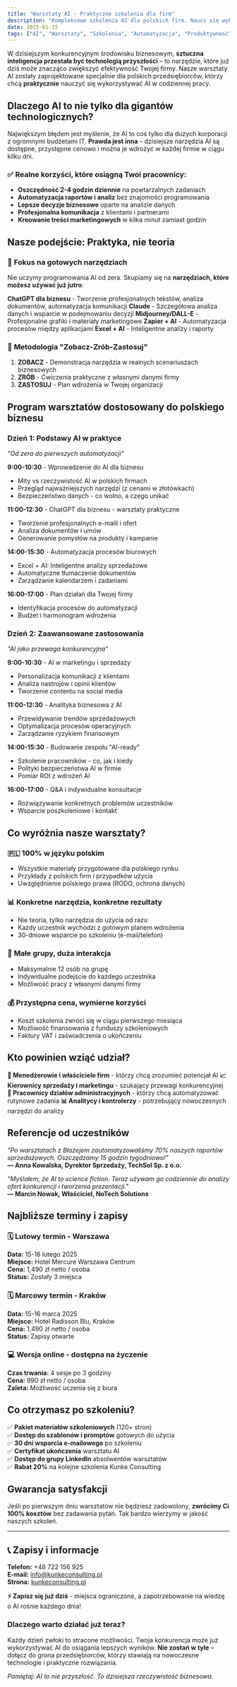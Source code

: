 ```yaml
---
title: "Warsztaty AI - Praktyczne szkolenia dla firm"
description: "Kompleksowe szkolenia AI dla polskich firm. Naucz się wykorzystywać sztuczną inteligencję w codziennej pracy z gotowymi narzędziami."
date: 2025-01-15
tags: ["AI", "Warsztaty", "Szkolenia", "Automatyzacja", "Produktywność"]
---
```


W dzisiejszym konkurencyjnym środowisku biznesowym, **sztuczna inteligencja przestała być technologią przyszłości** – to narzędzie, które już dziś może znacząco zwiększyć efektywność Twojej firmy. Nasze warsztaty AI zostały zaprojektowane specjalnie dla polskich przedsiębiorców, którzy chcą **praktycznie** nauczyć się wykorzystywać AI w codziennej pracy.

## Dlaczego AI to nie tylko dla gigantów technologicznych?

Największym błędem jest myślenie, że AI to coś tylko dla dużych korporacji z ogromnymi budżetami IT. **Prawda jest inna** – dzisiejsze narzędzia AI są dostępne, przystępne cenowo i można je wdrożyć w każdej firmie w ciągu kilku dni.

### ✅ **Realne korzyści, które osiągną Twoi pracownicy:**

- **Oszczędność 2-4 godzin dziennie** na powtarzalnych zadaniach
- **Automatyzacja raportów i analiz** bez znajomości programowania  
- **Lepsze decyzje biznesowe** oparte na analizie danych
- **Profesjonalna komunikacja** z klientami i partnerami
- **Kreowanie treści marketingowych** w kilka minut zamiast godzin

## Nasze podejście: Praktyka, nie teoria

### 🎯 **Fokus na gotowych narzędziach**

Nie uczymy programowania AI od zera. Skupiamy się na **narzędziach, które możesz używać już jutro**:

**ChatGPT dla biznesu** - Tworzenie profesjonalnych tekstów, analiza dokumentów, automatyzacja komunikacji
**Claude** - Szczegółowa analiza danych i wsparcie w podejmowaniu decyzji
**Midjourney/DALL-E** - Profesjonalne grafiki i materiały marketingowe
**Zapier + AI** - Automatyzacja procesów między aplikacjami
**Excel + AI** - Inteligentne analizy i raporty

### 🔧 **Metodologia "Zobacz-Zrób-Zastosuj"**

1. **ZOBACZ** - Demonstracja narzędzia w realnych scenariuszach biznesowych
2. **ZRÓB** - Ćwiczenia praktyczne z własnymi danymi firmy
3. **ZASTOSUJ** - Plan wdrożenia w Twojej organizacji

## Program warsztatów dostosowany do polskiego biznesu

### **Dzień 1: Podstawy AI w praktyce** 
*"Od zera do pierwszych automatyzacji"*

**9:00-10:30** - Wprowadzenie do AI dla biznesu
- Mity vs rzeczywistość AI w polskich firmach
- Przegląd najważniejszych narzędzi (z cenami w złotówkach)
- Bezpieczeństwo danych - co wolno, a czego unikać

**11:00-12:30** - ChatGPT dla biznesu - warsztaty praktyczne
- Tworzenie profesjonalnych e-maili i ofert
- Analiza dokumentów i umów
- Generowanie pomysłów na produkty i kampanie

**14:00-15:30** - Automatyzacja procesów biurowych
- Excel + AI: Inteligentne analizy sprzedażowe
- Automatyczne tłumaczenie dokumentów
- Zarządzanie kalendarzem i zadaniami

**16:00-17:00** - Plan działań dla Twojej firmy
- Identyfikacja procesów do automatyzacji
- Budżet i harmonogram wdrożenia

### **Dzień 2: Zaawansowane zastosowania**
*"AI jako przewaga konkurencyjna"*

**9:00-10:30** - AI w marketingu i sprzedaży
- Personalizacja komunikacji z klientami
- Analiza nastrojów i opinii klientów
- Tworzenie contentu na social media

**11:00-12:30** - Analityka biznesowa z AI
- Przewidywanie trendów sprzedażowych
- Optymalizacja procesów operacyjnych
- Zarządzanie ryzykiem finansowym

**14:00-15:30** - Budowanie zespołu "AI-ready"
- Szkolenie pracowników - co, jak i kiedy
- Polityki bezpieczeństwa AI w firmie
- Pomiar ROI z wdrożeń AI

**16:00-17:00** - Q&A i indywidualne konsultacje
- Rozwiązywanie konkretnych problemów uczestników
- Wsparcie poszkoleniowe i kontakt

## Co wyróżnia nasze warsztaty?

### 🇵🇱 **100% w języku polskim**
- Wszystkie materiały przygotowane dla polskiego rynku
- Przykłady z polskich firm i przypadków użycia
- Uwzględnienie polskiego prawa (RODO, ochrona danych)

### 📊 **Konkretne narzędzia, konkretne rezultaty**
- Nie teoria, tylko narzędzia do użycia od razu
- Każdy uczestnik wychodzi z gotowym planem wdrożenia
- 30-dniowe wsparcie po szkoleniu (e-mail/telefon)

### 👥 **Małe grupy, duża interakcja**
- Maksymalnie 12 osób na grupę
- Indywidualne podejście do każdego uczestnika
- Możliwość pracy z własnymi danymi firmy

### 💰 **Przystępna cena, wymierne korzyści**
- Koszt szkolenia zwróci się w ciągu pierwszego miesiąca
- Możliwość finansowania z funduszy szkoleniowych
- Faktury VAT i zaświadczenia o ukończeniu

## Kto powinien wziąć udział?

**👔 Menedżerowie i właściciele firm** - którzy chcą zrozumieć potencjał AI
**📈 Kierownicy sprzedaży i marketingu** - szukający przewagi konkurencyjnej  
**💼 Pracownicy działów administracyjnych** - którzy chcą automatyzować rutynowe zadania
**📊 Analitycy i kontrolerzy** - potrzebujący nowoczesnych narzędzi do analizy

## Referencje od uczestników

*"Po warsztatach z Błażejem zautomatyzowaliśmy 70% naszych raportów sprzedażowych. Oszczędzamy 15 godzin tygodniowo!"*  
**— Anna Kowalska, Dyrektor Sprzedaży, TechSol Sp. z o.o.**

*"Myślałem, że AI to science fiction. Teraz używam go codziennie do analizy ofert konkurencji i tworzenia prezentacji."*  
**— Marcin Nowak, Właściciel, NoTech Solutions**

## Najbliższe terminy i zapisy

### **🗓️ Lutowy termin - Warszawa**
**Data:** 15-16 lutego 2025  
**Miejsce:** Hotel Mercure Warszawa Centrum  
**Cena:** 1,490 zł netto / osoba  
**Status:** Zostały 3 miejsca

### **🗓️ Marcowy termin - Kraków** 
**Data:** 15-16 marca 2025  
**Miejsce:** Hotel Radisson Blu, Kraków  
**Cena:** 1,490 zł netto / osoba  
**Status:** Zapisy otwarte

### **💻 Wersja online - dostępna na życzenie**
**Czas trwania:** 4 sesje po 3 godziny  
**Cena:** 990 zł netto / osoba  
**Zaleta:** Możliwość uczenia się z biura

## Co otrzymasz po szkoleniu?

✅ **Pakiet materiałów szkoleniowych** (120+ stron)  
✅ **Dostęp do szablonów i promptów** gotowych do użycia  
✅ **30 dni wsparcia e-mailowego** po szkoleniu  
✅ **Certyfikat ukończenia** warsztatu AI  
✅ **Dostęp do grupy LinkedIn** absolwentów warsztatów  
✅ **Rabat 20%** na kolejne szkolenia Kunke Consulting  

## Gwarancja satysfakcji

Jeśli po pierwszym dniu warsztatów nie będziesz zadowolony, **zwrócimy Ci 100% kosztów** bez zadawania pytań. Tak bardzo wierzymy w jakość naszych szkoleń.

---

## 📞 Zapisy i informacje

**Telefon:** +48 722 156 925  
**E-mail:** info@kunkeconsulting.pl  
**Strona:** [kunkeconsulting.pl](https://kunkeconsulting.pl)

**⚡ Zapisz się już dziś** - miejsca ograniczone, a zapotrzebowanie na wiedzę o AI rośnie każdego dnia!

### Dlaczego warto działać już teraz?

Każdy dzień zwłoki to stracone możliwości. Twoja konkurencja może już wykorzystywać AI do osiągania lepszych wyników. **Nie zostań w tyle** – dołącz do grona przedsiębiorców, którzy stawiają na nowoczesne technologie i praktyczne rozwiązania.

*Pamiętaj: AI to nie przyszłość. To dzisiejsza rzeczywistość biznesowa.*